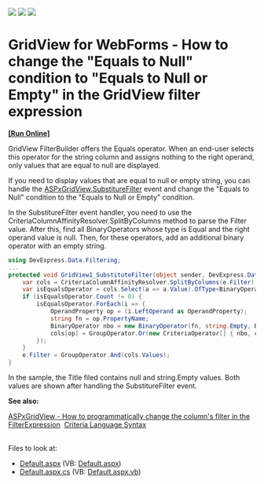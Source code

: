 <!-- default badges list -->
![](https://img.shields.io/endpoint?url=https://codecentral.devexpress.com/api/v1/VersionRange/395293296/21.1.4%2B)
[![](https://img.shields.io/badge/Open_in_DevExpress_Support_Center-FF7200?style=flat-square&logo=DevExpress&logoColor=white)](https://supportcenter.devexpress.com/ticket/details/T1021335)
[![](https://img.shields.io/badge/📖_How_to_use_DevExpress_Examples-e9f6fc?style=flat-square)](https://docs.devexpress.com/GeneralInformation/403183)
<!-- default badges end -->
# GridView for WebForms - How to change the "Equals to Null" condition to "Equals to Null or Empty" in the GridView filter expression
<!-- run online -->
**[[Run Online]](https://codecentral.devexpress.com/395293296/)**
<!-- run online end -->

<p>GridView FilterBuilder offers the Equals operator. When an end-user selects this operator for the string column and assigns nothing to the right operand, only values that are equal to null are displayed. </p> 
<p>If you need to display values that are equal to null or empty string, you can handle the <a href="https://docs.devexpress.com/AspNet/DevExpress.Web.ASPxGridBase.SubstituteFilter">ASPxGridView.SubstitureFilter</a> event and change the "Equals to Null" condition to the "Equals to Null or Empty" condition. </p>
<p>In the SubstitureFilter event handler, you need to use the CriteriaColumnAffinityResolver.SplitByColumns method to parse the Filter value. After this, find all BinaryOperators whose type is Equal and the right operand value is null. Then, for these operators, add an additional binary operator with an empty string.</p>

```cs
using DevExpress.Data.Filtering;
...
protected void GridView1_SubstituteFilter(object sender, DevExpress.Data.SubstituteFilterEventArgs e) {
    var cols = CriteriaColumnAffinityResolver.SplitByColumns(e.Filter);
    var isEqualsOperator = cols.Select(a => a.Value).OfType<BinaryOperator>().Where(uo => uo.OperatorType == BinaryOperatorType.Equal && (uo.RightOperand as OperandValue).Value == null).ToList();
    if (isEqualsOperator.Count != 0) {
        isEqualsOperator.ForEach(i => {
            OperandProperty op = (i.LeftOperand as OperandProperty);
            string fn = op.PropertyName;
            BinaryOperator nbo = new BinaryOperator(fn, string.Empty, BinaryOperatorType.Equal);
            cols[op] = GroupOperator.Or(new CriteriaOperator[] { nbo, cols[op] });
        });
    }
    e.Filter = GroupOperator.And(cols.Values);
}
```


In the sample, the Title filed contains null and string.Empty values. Both values are shown after handling the SubstitureFilter event.

**See also:**

<a href="https://www.devexpress.com/Support/Center/p/ka18784">ASPxGridView - How to programmatically change the column's filter in the FilterExpression</a> 
<a href="https://docs.devexpress.com/CoreLibraries/4928/devexpress-data-library/criteria-language-syntax">Criteria Language Syntax</a> 

<br/>
<!-- default file list -->
Files to look at:

* [Default.aspx](./CS/WebApplication1/Default.aspx) (VB: [Default.aspx](./VB/WebApplication1/Default.aspx))
* [Default.aspx.cs](./CS/WebApplication1/Default.aspx.cs) (VB: [Default.aspx.vb](./VB/WebApplication1/Default.aspx.vb))
<!-- default file list end -->


